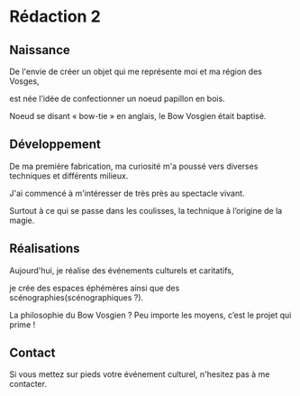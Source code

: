 # Rédaction 2

## Naissance

De l'envie de créer un objet qui me représente moi et ma région des Vosges,

est née l’idée de confectionner un noeud papillon en bois. 

Noeud se disant « bow-tie » en anglais, le Bow Vosgien était baptisé.


## Développement

De ma première fabrication, ma curiosité m'a poussé vers diverses techniques et différents milieux.

J'ai commencé à m'intéresser de très près au spectacle vivant.

Surtout à ce qui se passe dans les coulisses, la technique à l’origine de la magie.


## Réalisations

Aujourd'hui, je réalise des événements culturels et caritatifs,

je crée des espaces éphémères ainsi que des scénographies(scénographiques
?).

La philosophie du Bow Vosgien ? Peu importe les moyens, c’est le projet qui prime !


## Contact


Si vous mettez sur pieds votre événement culturel, n'hesitez pas à me contacter.
